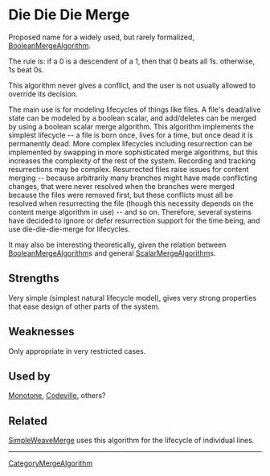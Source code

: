 # Die Die Die Merge

Proposed name for a widely used, but rarely formalized, [BooleanMergeAlgorithm](BooleanMergeAlgorithm.md).

The rule is: if a 0 is a descendent of a 1, then that 0 beats all 1s.  otherwise, 1s beat 0s.

This algorithm never gives a conflict, and the user is not usually allowed to override its decision.

The main use is for modeling lifecycles of things like files.  A file's dead/alive state can be modeled by a boolean scalar, and add/deletes can be merged by using a boolean scalar merge algorithm.  This algorithm implements the simplest lifecycle -- a file is born once, lives for a time, but once dead it is permanently dead.  More complex lifecycles including resurrection can be implemented by swapping in more sophisticated merge algorithms, but this increases the complexity of the rest of the system.  Recording and tracking resurrections may be complex.  Resurrected files raise issues for content merging -- because arbitrarily many branches might have made conflicting changes, that were never resolved when the branches were merged because the files were removed first, but these conflicts must all be resolved when resurrecting the file (though this necessity depends on the content merge algorithm in use) -- and so on.  Therefore, several systems have decided to ignore or defer resurrection support for the time being, and use die-die-die-merge for lifecycles.

It may also be interesting theoretically, given the relation between [BooleanMergeAlgorithm](BooleanMergeAlgorithm.md)s and general [ScalarMergeAlgorithm](ScalarMerge.md)s.

## Strengths

Very simple (simplest natural lifecycle model), gives very strong properties that ease design of other parts of the system.

## Weaknesses

Only appropriate in very restricted cases.

## Used by

[Monotone](Monotone.md), [Codeville](Codeville.md), others?

## Related

[SimpleWeaveMerge](SimpleWeaveMerge.md) uses this algorithm for the lifecycle of individual lines.

----

[CategoryMergeAlgorithm](CategoryMergeAlgorithm.md)

